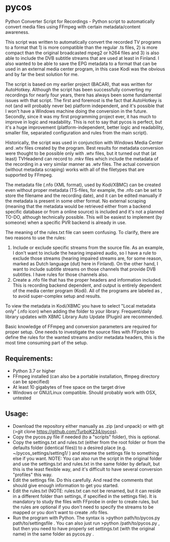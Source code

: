 # pycos
Python Converter Script for Recordings - Python script to automatically convert media files using FFmpeg with certain metadata/content awareness.

This script was written to automatically convert the recorded TV programs to a format that 1) is more compatible than the regular .ts files, 2) is more compact than the original broadcasted mpeg2 or h264 files and 3) is also able to include the DVB subtitle streams that are used at least in Finland. I also wanted to be able to save the EPG metadata to a format that can be used in an external media center program, in this case Kodi was the obvious and by far the best solution for me.

The script is based on my earlier project (BACAR), that was written for AutoHotkey. Although the script has been successfully converting my recordings for nearly four years, there has always been some fundamental issues with that script. The first and foremost is the fact that AutoHotkey is not (and will probably never be) platform independent, and it's possible that I won't have a Windows machine doing the conversion in the future. Secondly, since it was my first programming project ever, it has much to improve in logic and readability. This is not to say that pycos is perfect, but it's a huge improvement (platform-independent, better logic and readability, smaller file, separated configuration and rules from the main script).

Historically, the script was used in conjunction with Windows Media Center and .wtv files created by the program. Best results for metadata conversion were thought to be possible only with .wtv files, but it turned out that (at least) TVHeadend can record to .mkv files which include the metadata of the recording in a very similar manner as .wtv files. The actual conversion (without metadata scraping) works with all of the filetypes that are supported by FFmpeg.

The metadata file (.nfo (XML format), used by Kodi/XBMC) can be created even without proper metadata (TS-files, for example, the .nfo can be set to store the filename and the recording date), and it can be edited manually if the metadata is present in some other format. No external scraping (meaning that the metadata would be retrieved either from a backend specific database or from a online source) is included and it's not a planned TO-DO, although technically possible. This will be easiest to implement (by someone) when a specific PVR backend is already in use.

The meaning of the rules.txt file can seem confusing. To clarify, there are two reasons to use the rules:
1) Include or exclude specific streams from the source file. As an example, I don't want to include the hearing impaired audio, so I have a rule to exclude those streams (hearing impaired streams are, for some reason, marked as Dutch language (dut) here in Finland). On the other hand, I want to include subtitle streams on those channels that provide DVB subtitles. I have rules for those channels also.
2) Create a .nfo file that has the proper headers and information included. This is recording backend dependent, and output is entirely dependent of the media center program (Kodi). All of the programs are labeled as <movie>, to avoid super-complex setup and results.

To view the metadata in Kodi/XBMC you have to select "Local metadata only" (.nfo icon) when adding the folder to your library. Frequent/daily library updates with XBMC Library Auto Update (Plugin) are recommended.

Basic knowledge of FFmpeg and conversion parameters are required for proper setup. One needs to investigate the source files with FFprobe to define the rules for the wanted streams and/or metadata headers, this is the most time consuming part of the setup.

## Requirements:
* Python 3.7 or higher
* FFmpeg installed (can also be a portable installation, ffmpeg directory can be specified)
* At least 10 gigabytes of free space on the target drive
* Windows or GNU/Linux compatible. Should probably work with OSX, untested

## Usage:
* Download the repository either manually as .zip (and unpack) or with git (>git clone https://github.com/TurboK234/pycos).
* Copy the pycos.py file if needed (to a "scripts" folder), this is optional.
* Copy the settings.txt and rules.txt (either from the root folder or from the defaults folder (identical files)) to a desired place (e.g. ~/pycos_settings/setting1/ ) and rename the settings file to something else if you want. NOTE: You can also run the script in the original folder and use the settings.txt and rules.txt in the same folder by default, but this is the least flexible way, and it's difficult to have several conversion "profiles" this way.
* Edit the settings file. Do this carefully. And read the comments that should give enough information to get you started.
* Edit the rules.txt (NOTE: rules.txt can not be renamed, but it can reside in a different folder than settings, if specified in the settings file). It is mandatory to study the files with FFprobe in order to create rules, but the rules are optional if you don't need to specify the streams to be mapped or you don't want to create .nfo files.
* Run the program with Python. The syntax is >python path/to/pycos.py path/to/settingsfile . You can also just run >python /path/to/pycos.py , but then you need to have properly set settings.txt (with the original name) in the same folder as pycos.py .
